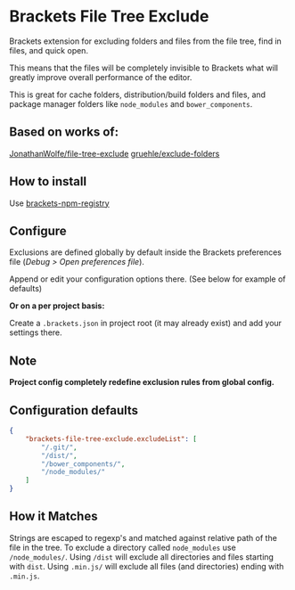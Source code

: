 # Brackets File Tree Exclude

Brackets extension for excluding folders and files from the file tree, find in files, and quick open.

This means that the files will be completely invisible to Brackets what will greatly improve overall performance of the editor.

This is great for cache folders, distribution/build folders and files, and package manager folders like `node_modules` and `bower_components`.

## Based on works of:

[JonathanWolfe/file-tree-exclude](https://github.com/JonathanWolfe/file-tree-exclude)
[gruehle/exclude-folders](https://github.com/gruehle/exclude-folders)

## How to install

Use [brackets-npm-registry](https://github.com/zaggino/brackets-npm-registry)

## Configure

Exclusions are defined globally by default inside the Brackets preferences file (_Debug > Open preferences file_).

Append or edit your configuration options there. (See below for example of defaults)

**Or on a per project basis:**

Create a `.brackets.json` in project root (it may already exist) and add your settings there.

## Note

**Project config completely redefine exclusion rules from global config.**

## Configuration defaults

```JSON
{
    "brackets-file-tree-exclude.excludeList": [
        "/.git/",
        "/dist/",
        "/bower_components/",
        "/node_modules/"
    ]
}
```

## How it Matches

Strings are escaped to regexp's and matched against relative path of the file in the tree.
To exclude a directory called `node_modules` use `/node_modules/`.
Using `/dist` will exclude all directories and files starting with `dist`.
Using `.min.js/` will exclude all files (and directories) ending with `.min.js`.
